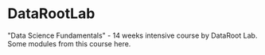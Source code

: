 # DataRootLab
"Data Science Fundamentals" - 14 weeks intensive course by DataRoot Lab. Some modules from this course here.
